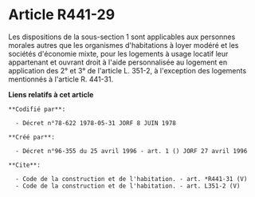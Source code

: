 # Article R441-29

Les dispositions de la sous-section 1 sont applicables aux personnes morales autres que les organismes d'habitations à loyer
modéré et les sociétés d'économie mixte, pour les logements à usage locatif leur appartenant et ouvrant droit à l'aide
personnalisée au logement en application des 2° et 3° de l'article L. 351-2, à l'exception des logements mentionnés à
l'article R. 441-31.

**Liens relatifs à cet article**

	**Codifié par**:

	  - Décret n°78-622 1978-05-31 JORF 8 JUIN 1978

	**Créé par**:

	  - Décret n°96-355 du 25 avril 1996 - art. 1 () JORF 27 avril 1996

	**Cite**:

	  - Code de la construction et de l'habitation. - art. *R441-31 (V)
	  - Code de la construction et de l'habitation. - art. L351-2 (V)
